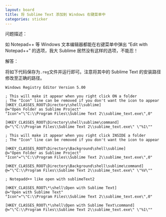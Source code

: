 ```yaml
---
layout: board
title: 将 Sublime Text 添加到 Windows 右键菜单中
categories: sticker
---
```

问题描述：

如 Notepad++ 等 Windows 文本编辑器都能在右键菜单中弹出 “Edit with Notepad++” 的选项，我大 Sublime 居然没有这样的选项，不能忍！

解答：

将如下代码保存为`.reg`文件并运行即可。注意将其中的 Sublime Text 的安装路径修改至正确的路径。

	Windows Registry Editor Version 5.00

	; This will make it appear when you right click ON a folder
	; The "Icon" line can be removed if you don't want the icon to appear
	[HKEY_CLASSES_ROOT\Directory\shell\sublime]
	@="Open Folder as Sublime Project"
	"Icon"="\"C:\\Program Files\\Sublime Text 2\\sublime_text.exe\",0" 

	[HKEY_CLASSES_ROOT\Directory\shell\sublime\command]
	@="\"C:\\Program Files\\Sublime Text 2\\sublime_text.exe\" \"%1\""

	; This will make it appear when you right click INSIDE a folder
	; The "Icon" line can be removed if you don't want the icon to appear

	[HKEY_CLASSES_ROOT\Directory\Background\shell\sublime]
	@="Open Folder as Sublime Project"
	"Icon"="\"C:\\Program Files\\Sublime Text 2\\sublime_text.exe\",0"

	[HKEY_CLASSES_ROOT\Directory\Background\shell\sublime\command]
	@="\"C:\\Program Files\\Sublime Text 2\\sublime_text.exe\" \"%V\""

	; Notepadd++ like open with sublimeText2

	[HKEY_CLASSES_ROOT\*\shell\Open with Sublime Text]
	@="Open with Sublime Text"
	"Icon"="\"C:\\Program Files\\Sublime Text 2\\sublime_text.exe\",0"

	[HKEY_CLASSES_ROOT\*\shell\Open with Sublime Text\command]
	@="\"C:\\Program Files\\Sublime Text 2\\sublime_text.exe\" \"%1\""
